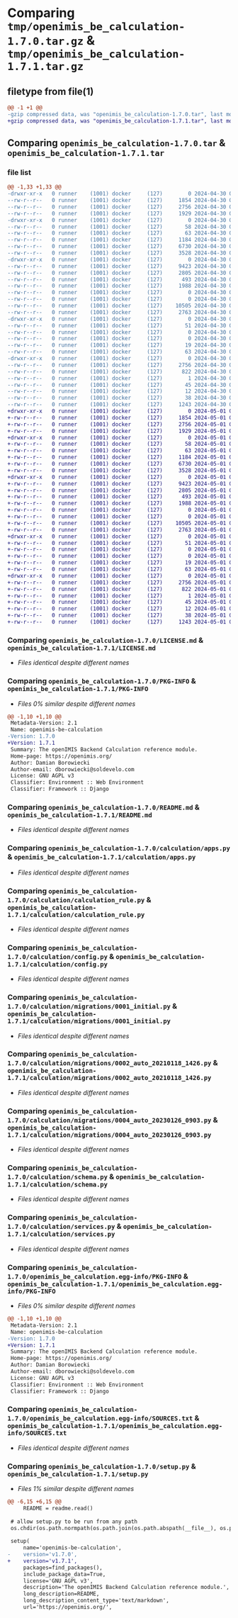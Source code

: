 # Comparing `tmp/openimis_be_calculation-1.7.0.tar.gz` & `tmp/openimis_be_calculation-1.7.1.tar.gz`

## filetype from file(1)

```diff
@@ -1 +1 @@
-gzip compressed data, was "openimis_be_calculation-1.7.0.tar", last modified: Tue Apr 30 09:06:12 2024, max compression
+gzip compressed data, was "openimis_be_calculation-1.7.1.tar", last modified: Wed May  1 05:26:01 2024, max compression
```

## Comparing `openimis_be_calculation-1.7.0.tar` & `openimis_be_calculation-1.7.1.tar`

### file list

```diff
@@ -1,33 +1,33 @@
-drwxr-xr-x   0 runner    (1001) docker     (127)        0 2024-04-30 09:06:12.099028 openimis_be_calculation-1.7.0/
--rw-r--r--   0 runner    (1001) docker     (127)     1854 2024-04-30 09:06:03.000000 openimis_be_calculation-1.7.0/LICENSE.md
--rw-r--r--   0 runner    (1001) docker     (127)     2756 2024-04-30 09:06:12.099028 openimis_be_calculation-1.7.0/PKG-INFO
--rw-r--r--   0 runner    (1001) docker     (127)     1929 2024-04-30 09:06:03.000000 openimis_be_calculation-1.7.0/README.md
-drwxr-xr-x   0 runner    (1001) docker     (127)        0 2024-04-30 09:06:12.095028 openimis_be_calculation-1.7.0/calculation/
--rw-r--r--   0 runner    (1001) docker     (127)       58 2024-04-30 09:06:03.000000 openimis_be_calculation-1.7.0/calculation/__init__.py
--rw-r--r--   0 runner    (1001) docker     (127)       63 2024-04-30 09:06:03.000000 openimis_be_calculation-1.7.0/calculation/admin.py
--rw-r--r--   0 runner    (1001) docker     (127)     1184 2024-04-30 09:06:03.000000 openimis_be_calculation-1.7.0/calculation/apps.py
--rw-r--r--   0 runner    (1001) docker     (127)     6730 2024-04-30 09:06:03.000000 openimis_be_calculation-1.7.0/calculation/calculation_rule.py
--rw-r--r--   0 runner    (1001) docker     (127)     3528 2024-04-30 09:06:03.000000 openimis_be_calculation-1.7.0/calculation/config.py
-drwxr-xr-x   0 runner    (1001) docker     (127)        0 2024-04-30 09:06:12.095028 openimis_be_calculation-1.7.0/calculation/migrations/
--rw-r--r--   0 runner    (1001) docker     (127)     9423 2024-04-30 09:06:03.000000 openimis_be_calculation-1.7.0/calculation/migrations/0001_initial.py
--rw-r--r--   0 runner    (1001) docker     (127)     2805 2024-04-30 09:06:03.000000 openimis_be_calculation-1.7.0/calculation/migrations/0002_auto_20210118_1426.py
--rw-r--r--   0 runner    (1001) docker     (127)      493 2024-04-30 09:06:03.000000 openimis_be_calculation-1.7.0/calculation/migrations/0003_add_calculation_roles_for_admin.py
--rw-r--r--   0 runner    (1001) docker     (127)     1988 2024-04-30 09:06:03.000000 openimis_be_calculation-1.7.0/calculation/migrations/0004_auto_20230126_0903.py
--rw-r--r--   0 runner    (1001) docker     (127)        0 2024-04-30 09:06:03.000000 openimis_be_calculation-1.7.0/calculation/migrations/__init__.py
--rw-r--r--   0 runner    (1001) docker     (127)        0 2024-04-30 09:06:03.000000 openimis_be_calculation-1.7.0/calculation/models.py
--rw-r--r--   0 runner    (1001) docker     (127)    10505 2024-04-30 09:06:03.000000 openimis_be_calculation-1.7.0/calculation/schema.py
--rw-r--r--   0 runner    (1001) docker     (127)     2763 2024-04-30 09:06:03.000000 openimis_be_calculation-1.7.0/calculation/services.py
-drwxr-xr-x   0 runner    (1001) docker     (127)        0 2024-04-30 09:06:12.099028 openimis_be_calculation-1.7.0/calculation/tests/
--rw-r--r--   0 runner    (1001) docker     (127)       51 2024-04-30 09:06:03.000000 openimis_be_calculation-1.7.0/calculation/tests/__init__.py
--rw-r--r--   0 runner    (1001) docker     (127)        0 2024-04-30 09:06:03.000000 openimis_be_calculation-1.7.0/calculation/tests/helpers.py
--rw-r--r--   0 runner    (1001) docker     (127)        0 2024-04-30 09:06:03.000000 openimis_be_calculation-1.7.0/calculation/tests/helpers_tests.py
--rw-r--r--   0 runner    (1001) docker     (127)       19 2024-04-30 09:06:03.000000 openimis_be_calculation-1.7.0/calculation/urls.py
--rw-r--r--   0 runner    (1001) docker     (127)       63 2024-04-30 09:06:03.000000 openimis_be_calculation-1.7.0/calculation/views.py
-drwxr-xr-x   0 runner    (1001) docker     (127)        0 2024-04-30 09:06:12.099028 openimis_be_calculation-1.7.0/openimis_be_calculation.egg-info/
--rw-r--r--   0 runner    (1001) docker     (127)     2756 2024-04-30 09:06:12.000000 openimis_be_calculation-1.7.0/openimis_be_calculation.egg-info/PKG-INFO
--rw-r--r--   0 runner    (1001) docker     (127)      822 2024-04-30 09:06:12.000000 openimis_be_calculation-1.7.0/openimis_be_calculation.egg-info/SOURCES.txt
--rw-r--r--   0 runner    (1001) docker     (127)        1 2024-04-30 09:06:12.000000 openimis_be_calculation-1.7.0/openimis_be_calculation.egg-info/dependency_links.txt
--rw-r--r--   0 runner    (1001) docker     (127)       45 2024-04-30 09:06:12.000000 openimis_be_calculation-1.7.0/openimis_be_calculation.egg-info/requires.txt
--rw-r--r--   0 runner    (1001) docker     (127)       12 2024-04-30 09:06:12.000000 openimis_be_calculation-1.7.0/openimis_be_calculation.egg-info/top_level.txt
--rw-r--r--   0 runner    (1001) docker     (127)       38 2024-04-30 09:06:12.099028 openimis_be_calculation-1.7.0/setup.cfg
--rw-r--r--   0 runner    (1001) docker     (127)     1243 2024-04-30 09:06:11.000000 openimis_be_calculation-1.7.0/setup.py
+drwxr-xr-x   0 runner    (1001) docker     (127)        0 2024-05-01 05:26:01.617072 openimis_be_calculation-1.7.1/
+-rw-r--r--   0 runner    (1001) docker     (127)     1854 2024-05-01 05:25:52.000000 openimis_be_calculation-1.7.1/LICENSE.md
+-rw-r--r--   0 runner    (1001) docker     (127)     2756 2024-05-01 05:26:01.617072 openimis_be_calculation-1.7.1/PKG-INFO
+-rw-r--r--   0 runner    (1001) docker     (127)     1929 2024-05-01 05:25:52.000000 openimis_be_calculation-1.7.1/README.md
+drwxr-xr-x   0 runner    (1001) docker     (127)        0 2024-05-01 05:26:01.613072 openimis_be_calculation-1.7.1/calculation/
+-rw-r--r--   0 runner    (1001) docker     (127)       58 2024-05-01 05:25:52.000000 openimis_be_calculation-1.7.1/calculation/__init__.py
+-rw-r--r--   0 runner    (1001) docker     (127)       63 2024-05-01 05:25:52.000000 openimis_be_calculation-1.7.1/calculation/admin.py
+-rw-r--r--   0 runner    (1001) docker     (127)     1184 2024-05-01 05:25:52.000000 openimis_be_calculation-1.7.1/calculation/apps.py
+-rw-r--r--   0 runner    (1001) docker     (127)     6730 2024-05-01 05:25:52.000000 openimis_be_calculation-1.7.1/calculation/calculation_rule.py
+-rw-r--r--   0 runner    (1001) docker     (127)     3528 2024-05-01 05:25:52.000000 openimis_be_calculation-1.7.1/calculation/config.py
+drwxr-xr-x   0 runner    (1001) docker     (127)        0 2024-05-01 05:26:01.617072 openimis_be_calculation-1.7.1/calculation/migrations/
+-rw-r--r--   0 runner    (1001) docker     (127)     9423 2024-05-01 05:25:52.000000 openimis_be_calculation-1.7.1/calculation/migrations/0001_initial.py
+-rw-r--r--   0 runner    (1001) docker     (127)     2805 2024-05-01 05:25:52.000000 openimis_be_calculation-1.7.1/calculation/migrations/0002_auto_20210118_1426.py
+-rw-r--r--   0 runner    (1001) docker     (127)      493 2024-05-01 05:25:52.000000 openimis_be_calculation-1.7.1/calculation/migrations/0003_add_calculation_roles_for_admin.py
+-rw-r--r--   0 runner    (1001) docker     (127)     1988 2024-05-01 05:25:52.000000 openimis_be_calculation-1.7.1/calculation/migrations/0004_auto_20230126_0903.py
+-rw-r--r--   0 runner    (1001) docker     (127)        0 2024-05-01 05:25:52.000000 openimis_be_calculation-1.7.1/calculation/migrations/__init__.py
+-rw-r--r--   0 runner    (1001) docker     (127)        0 2024-05-01 05:25:52.000000 openimis_be_calculation-1.7.1/calculation/models.py
+-rw-r--r--   0 runner    (1001) docker     (127)    10505 2024-05-01 05:25:52.000000 openimis_be_calculation-1.7.1/calculation/schema.py
+-rw-r--r--   0 runner    (1001) docker     (127)     2763 2024-05-01 05:25:52.000000 openimis_be_calculation-1.7.1/calculation/services.py
+drwxr-xr-x   0 runner    (1001) docker     (127)        0 2024-05-01 05:26:01.617072 openimis_be_calculation-1.7.1/calculation/tests/
+-rw-r--r--   0 runner    (1001) docker     (127)       51 2024-05-01 05:25:52.000000 openimis_be_calculation-1.7.1/calculation/tests/__init__.py
+-rw-r--r--   0 runner    (1001) docker     (127)        0 2024-05-01 05:25:52.000000 openimis_be_calculation-1.7.1/calculation/tests/helpers.py
+-rw-r--r--   0 runner    (1001) docker     (127)        0 2024-05-01 05:25:52.000000 openimis_be_calculation-1.7.1/calculation/tests/helpers_tests.py
+-rw-r--r--   0 runner    (1001) docker     (127)       19 2024-05-01 05:25:52.000000 openimis_be_calculation-1.7.1/calculation/urls.py
+-rw-r--r--   0 runner    (1001) docker     (127)       63 2024-05-01 05:25:52.000000 openimis_be_calculation-1.7.1/calculation/views.py
+drwxr-xr-x   0 runner    (1001) docker     (127)        0 2024-05-01 05:26:01.617072 openimis_be_calculation-1.7.1/openimis_be_calculation.egg-info/
+-rw-r--r--   0 runner    (1001) docker     (127)     2756 2024-05-01 05:26:01.000000 openimis_be_calculation-1.7.1/openimis_be_calculation.egg-info/PKG-INFO
+-rw-r--r--   0 runner    (1001) docker     (127)      822 2024-05-01 05:26:01.000000 openimis_be_calculation-1.7.1/openimis_be_calculation.egg-info/SOURCES.txt
+-rw-r--r--   0 runner    (1001) docker     (127)        1 2024-05-01 05:26:01.000000 openimis_be_calculation-1.7.1/openimis_be_calculation.egg-info/dependency_links.txt
+-rw-r--r--   0 runner    (1001) docker     (127)       45 2024-05-01 05:26:01.000000 openimis_be_calculation-1.7.1/openimis_be_calculation.egg-info/requires.txt
+-rw-r--r--   0 runner    (1001) docker     (127)       12 2024-05-01 05:26:01.000000 openimis_be_calculation-1.7.1/openimis_be_calculation.egg-info/top_level.txt
+-rw-r--r--   0 runner    (1001) docker     (127)       38 2024-05-01 05:26:01.617072 openimis_be_calculation-1.7.1/setup.cfg
+-rw-r--r--   0 runner    (1001) docker     (127)     1243 2024-05-01 05:26:01.000000 openimis_be_calculation-1.7.1/setup.py
```

### Comparing `openimis_be_calculation-1.7.0/LICENSE.md` & `openimis_be_calculation-1.7.1/LICENSE.md`

 * *Files identical despite different names*

### Comparing `openimis_be_calculation-1.7.0/PKG-INFO` & `openimis_be_calculation-1.7.1/PKG-INFO`

 * *Files 0% similar despite different names*

```diff
@@ -1,10 +1,10 @@
 Metadata-Version: 2.1
 Name: openimis-be-calculation
-Version: 1.7.0
+Version: 1.7.1
 Summary: The openIMIS Backend Calculation reference module.
 Home-page: https://openimis.org/
 Author: Damian Borowiecki
 Author-email: dborowiecki@soldevelo.com
 License: GNU AGPL v3
 Classifier: Environment :: Web Environment
 Classifier: Framework :: Django
```

### Comparing `openimis_be_calculation-1.7.0/README.md` & `openimis_be_calculation-1.7.1/README.md`

 * *Files identical despite different names*

### Comparing `openimis_be_calculation-1.7.0/calculation/apps.py` & `openimis_be_calculation-1.7.1/calculation/apps.py`

 * *Files identical despite different names*

### Comparing `openimis_be_calculation-1.7.0/calculation/calculation_rule.py` & `openimis_be_calculation-1.7.1/calculation/calculation_rule.py`

 * *Files identical despite different names*

### Comparing `openimis_be_calculation-1.7.0/calculation/config.py` & `openimis_be_calculation-1.7.1/calculation/config.py`

 * *Files identical despite different names*

### Comparing `openimis_be_calculation-1.7.0/calculation/migrations/0001_initial.py` & `openimis_be_calculation-1.7.1/calculation/migrations/0001_initial.py`

 * *Files identical despite different names*

### Comparing `openimis_be_calculation-1.7.0/calculation/migrations/0002_auto_20210118_1426.py` & `openimis_be_calculation-1.7.1/calculation/migrations/0002_auto_20210118_1426.py`

 * *Files identical despite different names*

### Comparing `openimis_be_calculation-1.7.0/calculation/migrations/0004_auto_20230126_0903.py` & `openimis_be_calculation-1.7.1/calculation/migrations/0004_auto_20230126_0903.py`

 * *Files identical despite different names*

### Comparing `openimis_be_calculation-1.7.0/calculation/schema.py` & `openimis_be_calculation-1.7.1/calculation/schema.py`

 * *Files identical despite different names*

### Comparing `openimis_be_calculation-1.7.0/calculation/services.py` & `openimis_be_calculation-1.7.1/calculation/services.py`

 * *Files identical despite different names*

### Comparing `openimis_be_calculation-1.7.0/openimis_be_calculation.egg-info/PKG-INFO` & `openimis_be_calculation-1.7.1/openimis_be_calculation.egg-info/PKG-INFO`

 * *Files 0% similar despite different names*

```diff
@@ -1,10 +1,10 @@
 Metadata-Version: 2.1
 Name: openimis-be-calculation
-Version: 1.7.0
+Version: 1.7.1
 Summary: The openIMIS Backend Calculation reference module.
 Home-page: https://openimis.org/
 Author: Damian Borowiecki
 Author-email: dborowiecki@soldevelo.com
 License: GNU AGPL v3
 Classifier: Environment :: Web Environment
 Classifier: Framework :: Django
```

### Comparing `openimis_be_calculation-1.7.0/openimis_be_calculation.egg-info/SOURCES.txt` & `openimis_be_calculation-1.7.1/openimis_be_calculation.egg-info/SOURCES.txt`

 * *Files identical despite different names*

### Comparing `openimis_be_calculation-1.7.0/setup.py` & `openimis_be_calculation-1.7.1/setup.py`

 * *Files 1% similar despite different names*

```diff
@@ -6,15 +6,15 @@
     README = readme.read()
 
 # allow setup.py to be run from any path
 os.chdir(os.path.normpath(os.path.join(os.path.abspath(__file__), os.pardir)))
 
 setup(
     name='openimis-be-calculation',
-    version='v1.7.0',
+    version='v1.7.1',
     packages=find_packages(),
     include_package_data=True,
     license='GNU AGPL v3',
     description='The openIMIS Backend Calculation reference module.',
     long_description=README,
     long_description_content_type='text/markdown',
     url='https://openimis.org/',
```


